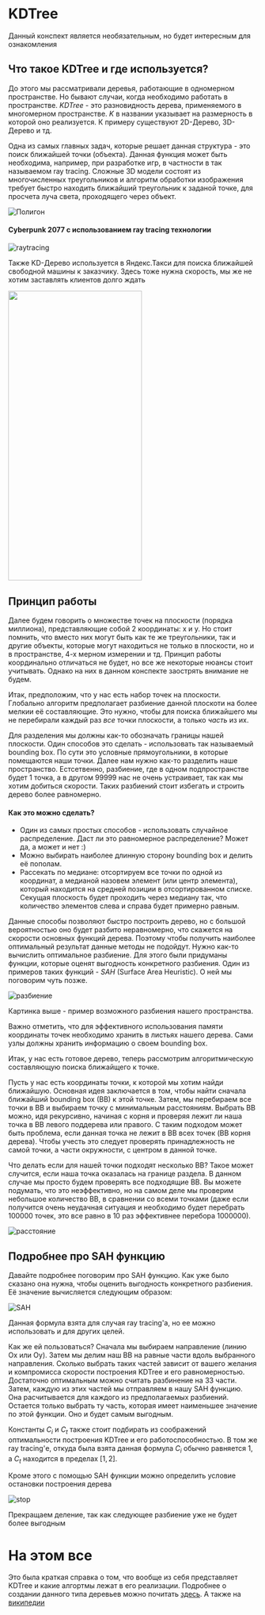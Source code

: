 # KDTree

Данный конспект является необязательным, но будет интересным для ознакомления 
## Что такое KDTree и где используется?
До этого мы рассматривали деревья, работающие в одномерном пространстве. Но бывают случаи, когда необходимо работать в пространстве.
$KDTree$ - это разновидность дерева, применяемого в многомерном пространстве. $K$ в названии указывает на размерность в которой оно реализуется. К примеру существуют 2D-Дерево, 3D-Дерево и тд.


Одна из самых главных задач, которые решает данная структура - это поиск 
ближайшей точки (объекта). Данная функция может быть необходима, например, при разработке игр, в частности 
в так называемом ray tracing. Сложные 3D модели состоят из многочисленных треугольников и алгоритм обработки изображения требует быстро находить ближайший треугольник к заданой точке, для просчета луча света, проходящего через объект. 

![Полигон](img/полигон.jpg)


#### **Cyberpunk 2077 с использованием ray tracing технологии**
![raytracing](img/raytracing.jpg  "Cyberpunk 2077 с использованием ray tracing технологии") 





Также KD-Дерево используется в Яндекс.Такси для поиска ближайшей свободной машины к заказчику. Здесь тоже нужна скорость, мы же не хотим заставлять клиентов долго ждать

<img src="img/search.png" width="270" height="584.25" >


## Принцип работы

Далее будем говорить о множестве точек на плоскости (порядка миллиона), представляющие собой 2 координаты: x и y. Но стоит помнить, что вместо них могут быть как те же треугольники, так и другие объекты, которые могут находиться не только в плоскости, но и в пространстве, 4-х мерном измерении и тд. Принцип работы координально отличаться не будет, но все же некоторые нюансы стоит учитывать. Однако на них в данном конспекте заострять внимание не будем.


Итак, предположим, что у нас есть набор точек на плоскости. Глобально алгоритм предполагает разбиение данной плоскоти на более мелкии её составляющие. Это нужно, чтобы для поиска ближайшего мы не перебирали каждый раз *все* точки плоскости, а только *часть* из их. 

Для разделения мы должны как-то обозначать границы нашей плоскости. Один способов это сделать - использовать так называемый bounding box. По сути это условные прямоугольники, в которые помещаются наши точки. Далее нам нужно как-то разделить наше пространство. Естсетвенно, разбиение, где в одном подпространстве будет 1 точка, а в другом 99999 нас не очень устраивает, так как мы хотим добиться скорости. Таких разбиений стоит избегать и строить дерево более равномерно. 

#### Как это можно сделать? 
* Один из самых простых способов - использовать случайное распределение. Даст ли это равномерное распределение? Может да, а может и нет :)
* Можно выбирать наиболее длинную сторону bounding box и делить её пополам. 
* Рассекать по медиане: отсортируем все точки по одной из координат, а медианой назовем элемент (или центр элемента), который находится на средней позиции в отсортированном списке. Секущая плоскость будет проходить через медиану так, что количество элементов слева и справа будет примерно равным.

Данные способы позволяют быстро построить дерево, но с большой вероятностью оно будет разбито неравномерно, что скажется на скорости основных функций дерева. Поэтому чтобы получить наиболее оптимальный результат данные методы не подойдут. Нужно как-то вычислить оптимальное разбиение. Для этого были придуманы функции, которые оценят выгодность конкретного разбиения. Один из примеров таких функций - $SAH$ (Surface Area Heuristic). О ней мы поговорим чуть позже.

![разбиение](img/разбиение.jpg)

Картинка выше - пример возможного разбиения нашего пространства.

Важно отметить, что для эффективного использования памяти координаты точек необходимо хранить в листьях нашего дерева. Сами узлы должны хранить информацию о своем bounding box.
 
Итак, у нас есть готовое дерево, теперь рассмотрим алгоритмическую составляющую поиска ближайщего к точке. 

Пусть у нас есть координаты точки, к которой мы хотим найди ближайшую. Основная идея заключается в том, чтобы найти сначала ближайший bounding box (BB) к этой точке. Затем, мы перебираем все точки в BB и выбираем точку с минимальным расстояниям. Выбрать BB можно, идя рекурсивно, начиная с корня и проверяя лежит ли наша точка в BB левого поддерева или правого. С таким подходом может быть проблема, если данная точка не лежит в BB всех точек (BB корня дерева). Чтобы учесть это следует проверять принадлежность не самой точки, а части окружности, с центром в данной точке. 

Что делать если для нашей точки подходят несколько BB? Такое может случится, если наша точка оказалась на границе раздела. В данном случае мы просто будем проверять все подходящие BB. Вы можете подумать, что это неэффективно, но на самом деле мы проверим небольшое количество BB, в сравнении со всеми точками (даже если получится очень неудачная ситуация и необходимо будет перебрать 100000 точек, это все равно в 10 раз эффективнее перебора 1000000). 

![расстояние](img/расстояние.png)


## Подробнее про SAH функцию
Давайте подробнее поговорим про SAH функцию. Как уже было сказано она нужна, чтобы оценить выгодность конкретного разбиения. Её значение вычисляется следующим образом:

![SAH](img/SAH.jpg)

Данная формула взята для случая ray tracing'а, но ее можно использовать и для других целей.

Как же ей пользоваться? Сначала мы выбираем направление (линию Ox или Oy). Затем мы делим наш BB на равные части вдоль выбранного направления. Сколько выбрать таких частей зависит от вашего желания и компромисса скорости построения KDTree и его равномерностью. Достаточно оптимальным можно считать разбинение на 33 части. Затем, каждую из этих частей мы отправляем в нашу SAH функцию. Она расчитывается для каждого из предполагаемых разбиений. Остается только выбрать ту часть, которая имеет наименьшее значение по этой функции. Оно и будет самым выгодным.

Константы $C_i$ и $C_t$ также стоит подбирать из соображений оптимальности построения KDTree и его работоспособностью.
В том же ray tracing'е, откуда была взята данная формула $C_i$ обычно равняется $1$, а $C_t$ находится в пределах $[1,2]$. 

Кроме этого с помощью SAH функции можно определить условие остановки построения дерева

![stop](img/stop.jpg)

Прекращаем деление, так как следующее разбиение уже не будет более выгодным

# На этом все
Это была краткая справка о том, что вообще из себя представляет KDTree и какие алгортмы лежат в его реализации. Подробнее о создании данного типа деревьев можно почитать [здесь](https://habr.com/ru/articles/312882/). А также на [википедии](https://ru.wikipedia.org/wiki/K-d-дерево)